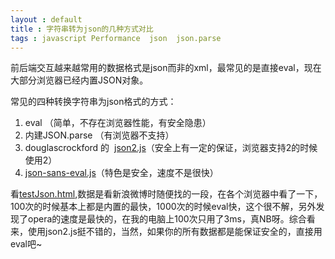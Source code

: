 ```yaml
---
layout : default 
title : 字符串转为json的几种方式对比
tags : javascript Performance  json  json.parse
---
```


前后端交互越来越常用的数据格式是json而非的xml，最常见的是直接eval，现在大部分浏览器已经内置JSON对象。

常见的四种转换字符串为json格式的方式：

1. eval （简单，不存在浏览器性能，有安全隐患）
2. 内建JSON.parse （有浏览器不支持）
3. douglascrockford 的  [json2.js](https://github.com/douglascrockford/JSON-js)（安全上有一定的保证，浏览器支持2的时候使用2）
4. [json-sans-eval.js](http://code.google.com/p/json-sans-eval/)（特色是安全，速度不是很快）

看[testJson.html](http://s.jser.me/demos/1343968111710_testJson.html),数据是看新浪微博时随便找的一段，在各个浏览器中看了一下，100次的时候基本上都是内置的最快，1000次的时候eval快，这个很不解，另外发现了opera的速度是最快的，在我的电脑上100次只用了3ms，真NB呀。综合看来，使用json2.js挺不错的，当然，如果你的所有数据都是能保证安全的，直接用eval吧~
